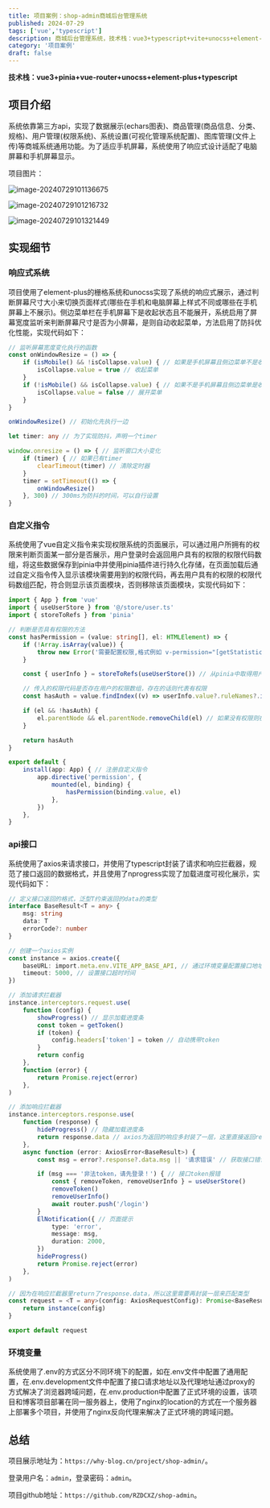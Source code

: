 ```yaml
---
title: 项目案例：shop-admin商城后台管理系统
published: 2024-07-29
tags: ['vue','typescript']
description: 商城后台管理系统，技术栈：vue3+typescript+vite+unocss+element-plus
category: '项目案例'
draft: false 
---
```


**技术栈：vue3+pinia+vue-router+unocss+element-plus+typescript**

## 项目介绍

系统依靠第三方api，实现了数据展示(echars图表)、商品管理(商品信息、分类、规格)、用户管理(权限系统)、系统设置(可视化管理系统配置)、图库管理(文件上传)等商城系统通用功能。为了适应手机屏幕，系统使用了响应式设计适配了电脑屏幕和手机屏幕显示。

项目图片：

![image-20240729101136675](https://raw.githubusercontent.com/RZDCXZ/blog-img/main/2024/07/29/20240729101143.png)

![image-20240729101216732](https://raw.githubusercontent.com/RZDCXZ/blog-img/main/2024/07/29/20240729101216.png)

![image-20240729101321449](https://raw.githubusercontent.com/RZDCXZ/blog-img/main/2024/07/29/20240729101321.png)

## 实现细节

### 响应式系统

项目使用了element-plus的栅格系统和unocss实现了系统的响应式展示，通过判断屏幕尺寸大小来切换页面样式(哪些在手机和电脑屏幕上样式不同或哪些在手机屏幕上不展示)。侧边菜单栏在手机屏幕下是收起状态且不能展开，系统启用了屏幕宽度监听来判断屏幕尺寸是否为小屏幕，是则自动收起菜单，方法启用了防抖优化性能，实现代码如下：

```typescript
// 监听屏幕宽度变化执行的函数
const onWindowResize = () => {
    if (isMobile() && !isCollapse.value) { // 如果是手机屏幕且侧边菜单不是收起的状态
        isCollapse.value = true // 收起菜单
    }
    if (!isMobile() && isCollapse.value) { // 如果不是手机屏幕且侧边菜单是收起的状态
        isCollapse.value = false // 展开菜单
    }
}

onWindowResize() // 初始化先执行一边

let timer: any // 为了实现防抖，声明一个timer

window.onresize = () => { // 监听窗口大小变化
    if (timer) { // 如果已有timer
        clearTimeout(timer) // 清除定时器
    }
    timer = setTimeout(() => {
        onWindowResize()
    }, 300) // 300ms为防抖的时间，可以自行设置
}
```

### 自定义指令

系统使用了vue自定义指令来实现权限系统的页面展示，可以通过用户所拥有的权限来判断页面某一部分是否展示，用户登录时会返回用户具有的权限的权限代码数组，将这些数据保存到pinia中并使用pinia插件进行持久化存储，在页面加载后通过自定义指令传入显示该模块需要用到的权限代码，再去用户具有的权限的权限代码数组匹配，符合则显示该页面模块，否则移除该页面模块，实现代码如下：

```typescript
import { App } from 'vue'
import { useUserStore } from '@/store/user.ts'
import { storeToRefs } from 'pinia'

// 判断是否具有权限的方法
const hasPermission = (value: string[], el: HTMLElement) => {
    if (!Array.isArray(value)) {
        throw new Error('需要配置权限,格式例如 v-permission="[getStatistics1,GET]"')
    }

    const { userInfo } = storeToRefs(useUserStore()) // 从pinia中取得用户信息

    // 传入的权限代码是否存在用户的权限数组，存在的话则代表有权限
    const hasAuth = value.findIndex((v) => userInfo.value?.ruleNames?.includes(v)) !== -1

    if (el && !hasAuth) {
        el.parentNode && el.parentNode.removeChild(el) // 如果没有权限则在页面上不显示
    }

    return hasAuth
}

export default {
    install(app: App) { // 注册自定义指令
        app.directive('permission', {
            mounted(el, binding) {
                hasPermission(binding.value, el)
            },
        })
    },
}
```

### api接口

系统使用了axios来请求接口，并使用了typescript封装了请求和响应拦截器，规范了接口返回的数据格式，并且使用了nprogress实现了加载进度可视化展示，实现代码如下：

```typescript
// 定义接口返回的格式，泛型T约束返回的data的类型
interface BaseResult<T = any> {
    msg: string
    data: T
    errorCode?: number
}

// 创建一个axios实例
const instance = axios.create({
    baseURL: import.meta.env.VITE_APP_BASE_API, // 通过环境变量配置接口地址
    timeout: 5000, // 设置接口超时时间
})

// 添加请求拦截器
instance.interceptors.request.use(
    function (config) {
        showProgress() // 显示加载进度条
        const token = getToken()
        if (token) {
            config.headers['token'] = token // 自动携带token
        }
        return config
    },
    function (error) {
        return Promise.reject(error)
    },
)

// 添加响应拦截器
instance.interceptors.response.use(
    function (response) {
        hideProgress() // 隐藏加载进度条
        return response.data // axios为返回的响应多封装了一层，这里直接返回response.data拿到服务器返回的数据
    },
    async function (error: AxiosError<BaseResult>) {
        const msg = error?.response?.data.msg || '请求错误' // 获取接口错误信息

        if (msg === '非法token，请先登录！') { // 接口token报错
            const { removeToken, removeUserInfo } = useUserStore()
            removeToken()
            removeUserInfo()
            await router.push('/login')
        }
        ElNotification({ // 页面提示
            type: 'error',
            message: msg,
            duration: 2000,
        })
        hideProgress()
        return Promise.reject(error)
    },
)

// 因为在响应拦截器里return了response.data，所以这里需要再封装一层来匹配类型
const request = <T = any>(config: AxiosRequestConfig): Promise<BaseResult<T>> => {
    return instance(config)
}

export default request
```

### 环境变量

系统使用了.env的方式区分不同环境下的配置，如在.env文件中配置了通用配置，在.env.development文件中配置了接口请求地址以及代理地址通过proxy的方式解决了浏览器跨域问题，在.env.production中配置了正式环境的设置，该项目和博客项目部署在同一服务器上，使用了nginx的location的方式在一个服务器上部署多个项目，并使用了nginx反向代理来解决了正式环境的跨域问题。

## 总结

项目展示地址为：`https://why-blog.cn/project/shop-admin/`。

登录用户名：`admin`，登录密码：`admin`。

项目github地址：`https://github.com/RZDCXZ/shop-admin`。

